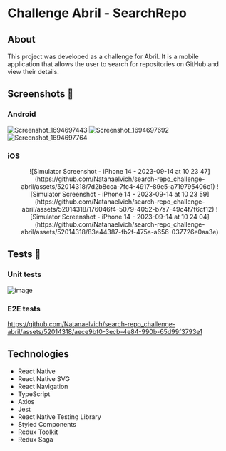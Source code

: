 # Challenge Abril - SearchRepo

## About

This project was developed as a challenge for Abril. It is a mobile application that allows the user to search for repositories on GitHub and view their details.


## Screenshots 📸

### Android
![Screenshot_1694697443](https://github.com/Natanaelvich/search-repo_challenge-abril/assets/52014318/9518cbe9-44bf-45ad-9468-b5715234b420)
![Screenshot_1694697692](https://github.com/Natanaelvich/search-repo_challenge-abril/assets/52014318/55a1276d-5c9f-4a97-bcbd-64d6a4c46f43)
![Screenshot_1694697764](https://github.com/Natanaelvich/search-repo_challenge-abril/assets/52014318/3d09b0fd-1788-4965-85fa-0da574a07f4c)

### iOS
<p align="center">
![Simulator Screenshot - iPhone 14 - 2023-09-14 at 10 23 47](https://github.com/Natanaelvich/search-repo_challenge-abril/assets/52014318/7d2b8cca-7fc4-4917-89e5-a719795406c1)
![Simulator Screenshot - iPhone 14 - 2023-09-14 at 10 23 59](https://github.com/Natanaelvich/search-repo_challenge-abril/assets/52014318/176046f4-5079-4052-b7a7-49c4f7f6cf12)
![Simulator Screenshot - iPhone 14 - 2023-09-14 at 10 24 04](https://github.com/Natanaelvich/search-repo_challenge-abril/assets/52014318/83e44387-fb2f-475a-a656-037726e0aa3e)

</p>

## Tests 🧪

### Unit tests

![image](https://github.com/Natanaelvich/search-repo_challenge-abril/assets/52014318/65d653b6-0785-494b-876e-6bd7515043ee)

### E2E tests

https://github.com/Natanaelvich/search-repo_challenge-abril/assets/52014318/aece9bf0-3ecb-4e84-990b-65d99f3793e1

## Technologies

- React Native
- React Native SVG
- React Navigation
- TypeScript
- Axios
- Jest
- React Native Testing Library
- Styled Components
- Redux Toolkit
- Redux Saga


